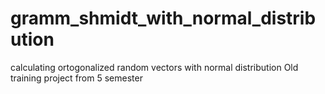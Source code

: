 # gramm_shmidt_with_normal_distribution
calculating ortogonalized random vectors with normal distribution
Old training project from 5 semester

